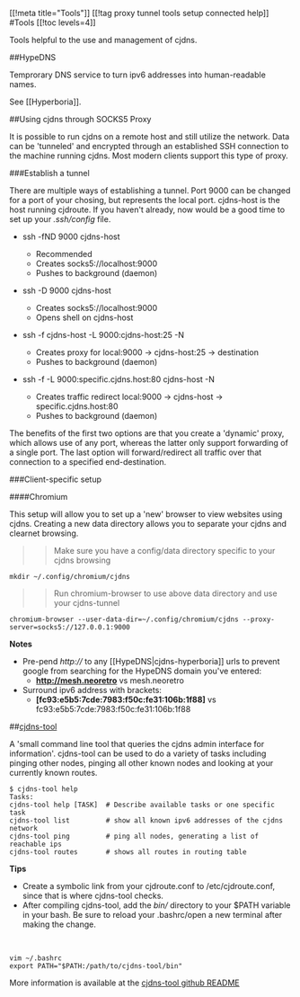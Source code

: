 [[!meta title="Tools"]]
[[!tag proxy tunnel tools setup connected help]]
#Tools
[[!toc levels=4]]

Tools helpful to the use and management of cjdns.


##HypeDNS

Temprorary DNS service to turn ipv6 addresses into human-readable names.

See [[Hyperboria]].


##Using cjdns through SOCKS5 Proxy

It is possible to run cjdns on a remote host and still utilize the network.  Data can be 'tunneled' and encrypted through an established SSH connection to the machine running cjdns.  Most modern clients support this type of proxy.

###Establish a tunnel

There are multiple ways of establishing a tunnel. Port 9000 can be changed for a port of your chosing, but represents the local port.  cjdns-host is the host running cjdroute.  If you haven't already, now would be a good time to set up your *.ssh/config* file.

* ssh -fND 9000 cjdns-host
	* Recommended
	* Creates socks5://localhost:9000
	* Pushes to background (daemon)

* ssh -D 9000 cjdns-host
	* Creates socks5://localhost:9000
	* Opens shell on cjdns-host

* ssh -f cjdns-host -L 9000:cjdns-host:25 -N
	* Creates proxy for local:9000 -> cjdns-host:25 -> destination
	* Pushes to background (daemon)

* ssh -f -L 9000:specific.cjdns.host:80 cjdns-host -N
	* Creates traffic redirect local:9000 -> cjdns-host -> specific.cjdns.host:80
	* Pushes to background (daemon)


The benefits of the first two options are that you create a 'dynamic' proxy, which allows use of any port, whereas the latter only support forwarding of a single port.  The last option will forward/redirect all traffic over that connection to a specified end-destination.

###Client-specific setup

####Chromium

This setup will allow you to set up a 'new' browser to view websites using cjdns.  Creating a new data directory allows you to separate your cjdns and clearnet browsing.

>> Make sure you have a config/data directory specific to your cjdns browsing

	mkdir ~/.config/chromium/cjdns

>> Run chromium-browser to use above data directory and use your cjdns-tunnel

	chromium-browser --user-data-dir=~/.config/chromium/cjdns --proxy-server=socks5://127.0.0.1:9000

**Notes**

* Pre-pend *http://* to any [[HypeDNS|cjdns-hyperboria]] urls to prevent google from searching for the HypeDNS domain you've entered:
	* **http://mesh.neoretro** vs mesh.neoretro
* Surround ipv6 address with brackets:
	* **[fc93:e5b5:7cde:7983:f50c:fe31:106b:1f88]** vs fc93:e5b5:7cde:7983:f50c:fe31:106b:1f88


##[cjdns-tool](https://github.com/kechagia/cjdns-tool)

A 'small command line tool that queries the cjdns admin interface for information'.  cjdns-tool can be used to do a variety of tasks including pinging other nodes, pinging all other known nodes and looking at your currently known routes.

	$ cjdns-tool help
	Tasks:
	cjdns-tool help [TASK]  # Describe available tasks or one specific task
	cjdns-tool list         # show all known ipv6 addresses of the cjdns network
	cjdns-tool ping         # ping all nodes, generating a list of reachable ips
	cjdns-tool routes       # shows all routes in routing table

**Tips**

* Create a symbolic link from your cjdroute.conf to /etc/cjdroute.conf, since that is where cjdns-tool checks.
* After compiling cjdns-tool, add the *bin/* directory to your $PATH variable in your bash. Be sure to reload your .bashrc/open a new terminal after making the change.

<span style="display:hidden">&nbsp;</span>

	vim ~/.bashrc
	export PATH="$PATH:/path/to/cjdns-tool/bin"

More information is available at the [cjdns-tool github README](https://github.com/kechagia/cjdns-tool)

